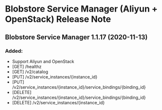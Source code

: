 # Blobstore Service Manager (Aliyun + OpenStack) Release Note

## Blobstore Service Manager 1.1.17 (2020-11-13)

### Added:
- Support Aliyun and OpenStack
- [GET] /healthz
- [GET] /v2/catalog
- [PUT] /v2/service_instances/{instance_id}
- [PUT] /v2/service_instances/{instance_id}/service_bindings/{binding_id}
- [DELETE] /v2/service_instances/{instance_id}/service_bindings/{binding_id}
- [DELETE] /v2/service_instances/{instance_id}
